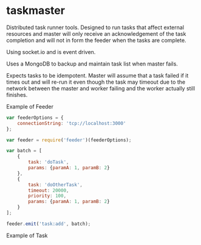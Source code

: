 # taskmaster

Distributed task runner tools. Designed to run tasks that affect external resources and master will only receive an
acknowledgement of the task completion and will not in form the feeder when the tasks are complete.

Using socket.io and is event driven.

Uses a MongoDB to backup and maintain task list when master fails.

Expects tasks to be idempotent. Master will assume that a task failed if it times out and will re-run it even though the
task may timeout due to the network between the master and worker failing and the worker actually still finishes.

Example of Feeder
```javascript
var feederOptions = {
    connectionString: 'tcp://localhost:3000'
};

var feeder = require('feeder')(feederOptions);

var batch = [
    {
        task: 'doTask',
        params: {paramA: 1, paramB: 2}
    },
    {
        task: 'doOtherTask',
        timeout: 20000,
        priority: 100,
        params: {paramA: 1, paramB: 2}
    }
];

feeder.emit('task:add', batch);
```

Example of Task
```javascript

```
